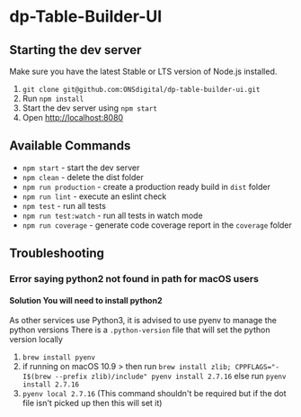 # dp-Table-Builder-UI

## Starting the dev server

Make sure you have the latest Stable or LTS version of Node.js installed.

1. `git clone git@github.com:ONSdigital/dp-table-builder-ui.git`
2. Run `npm install`
3. Start the dev server using `npm start`
3. Open [http://localhost:8080](http://localhost:8080)

## Available Commands

- `npm start` - start the dev server
- `npm clean` - delete the dist folder
- `npm run production` - create a production ready build in `dist` folder
- `npm run lint` - execute an eslint check
- `npm test` - run all tests
- `npm run test:watch` - run all tests in watch mode
- `npm run coverage` - generate code coverage report in the `coverage` folder

## Troubleshooting

### Error saying python2 not found in path for macOS users

#### Solution You will need to install python2

As other services use Python3, it is advised to use pyenv to manage the python versions
There is a `.python-version` file that will set the python version locally
1. `brew install pyenv`
2. if running on macOS 10.9 > then run
`brew install zlib; CPPFLAGS="-I$(brew --prefix zlib)/include" pyenv install 2.7.16`
else run 
`pyenv install 2.7.16`
3. `pyenv local 2.7.16` (This command shouldn't be required but if the dot file isn't picked up then this will set it)